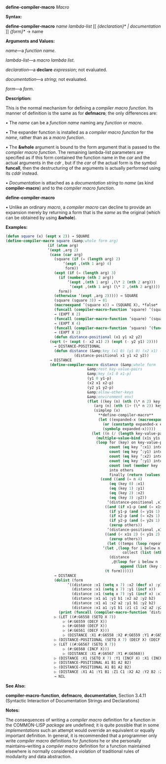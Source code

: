 **define-compiler-macro** *Macro* 



**Syntax:** 



**define-compiler-macro** *name lambda-list* [[ *\{declaration\}*\* *| documentation* ]] *\{form\}*\* → name 



**Arguments and Values:** 



*name*—a *function name*. 



*lambda-list*—a *macro lambda list*. 



*declaration*—a **declare** *expression*; not evaluated. 



*documentation*—a *string*; not evaluated. 



*form*—a *form*. 



**Description:** 



This is the normal mechanism for defining a *compiler macro function*. Its manner of definition is the same as for **defmacro**; the only differences are: 



*•* The *name* can be a *function name* naming any *function* or *macro*. 



*•* The expander function is installed as a *compiler macro function* for the *name*, rather than as a *macro function*. 



*•* The **&amp;whole** argument is bound to the form argument that is passed to the *compiler macro function*. The remaining lambda-list parameters are specified as if this form contained the function name in the *car* and the actual arguments in the *cdr* , but if the *car* of the actual form is the symbol **funcall**, then the destructuring of the arguments is actually performed using its *cddr* instead. 



*• Documentation* is attached as a *documentation string* to *name* (as kind **compiler-macro**) and to the *compiler macro function*.  







**define-compiler-macro** 



*•* Unlike an ordinary *macro*, a *compiler macro* can decline to provide an expansion merely by returning a form that is the *same* as the original (which can be obtained by using **&amp;whole**). 



**Examples:**
```lisp
(defun square (x) (expt x 2)) → SQUARE 
(define-compiler-macro square (&amp;whole form arg) 
			       (if (atom arg) 
				   ‘(expt ,arg 2) 
				    (case (car arg) 
				      (square (if (= (length arg) 2) 
						  ‘(expt ,(nth 1 arg) 4) 
						   form)) 
				      (expt (if (= (length arg) 3) 
						(if (numberp (nth 2 arg)) 
						    ‘(expt ,(nth 1 arg) ,(\* 2 (nth 2 arg))) 
						     ‘(expt ,(nth 1 arg) (\* 2 ,(nth 2 arg)))) 
						form)) 
				      (otherwise ‘(expt ,arg 2))))) → SQUARE 
				      (square (square 3)) → 81 
				      (macroexpand ’(square x)) → (SQUARE X), *false* 
				      (funcall (compiler-macro-function ’square) ’(square x) nil) 
				      → (EXPT X 2) 
				      (funcall (compiler-macro-function ’square) ’(square (square x)) nil) 
				      → (EXPT X 4) 
				      (funcall (compiler-macro-function ’square) ’(funcall #’square x) nil) 
				      → (EXPT X 2) 
				      (defun distance-positional (x1 y1 x2 y2) 
					(sqrt (+ (expt (- x2 x1) 2) (expt (- y2 y1) 2)))) 
				      → DISTANCE-POSITIONAL 
				      (defun distance (&amp;key (x1 0) (y1 0) (x2 x1) (y2 y1)) 
						       (distance-positional x1 y1 x2 y2)) 
					→ DISTANCE 
					(define-compiler-macro distance (&amp;whole form 
									 &amp;rest key-value-pairs 
									 &amp;key (x1 0 x1-p) 
									 (y1 0 y1-p) 
									 (x2 x1 x2-p) 
									 (y2 y1 y2-p) 
									 &amp;allow-other-keys 
									 &amp;environment env) 
									 (flet ((key (n) (nth (\* n 2) key-value-pairs)) 
										(arg (n) (nth (1+ (\* n 2)) key-value-pairs)) 
										(simplep (x)  
										  **define-compiler-macro** 
										  (let ((expanded-x (macroexpand x env))) 
										    (or (constantp expanded-x env) 
											(symbolp expanded-x))))) 
									   (let ((n (/ (length key-value-pairs) 2))) 
									     (multiple-value-bind (x1s y1s x2s y2s others) 
										 (loop for (key) on key-value-pairs by #’cddr 
										       count (eq key ’:x1) into x1s 
										       count (eq key ’:y1) into y1s 
										       count (eq key ’:x2) into x2s 
										       count (eq key ’:y1) into y2s 
										       count (not (member key ’(:x1 :x2 :y1 :y2))) 
										       into others 
										       finally (return (values x1s y1s x2s y2s others))) 
									       (cond ((and (= n 4) 
											   (eq (key 0) :x1) 
											   (eq (key 1) :y1) 
											   (eq (key 2) :x2) 
											   (eq (key 3) :y2)) 
										      ‘(distance-positional ,x1 ,y1 ,x2 ,y2)) 
										     ((and (if x1-p (and (= x1s 1) (simplep x1)) t) 
											   (if y1-p (and (= y1s 1) (simplep y1)) t) 
											   (if x2-p (and (= x2s 1) (simplep x2)) t) 
											   (if y2-p (and (= y2s 1) (simplep y2)) t) 
											   (zerop others)) 
										      ‘(distance-positional ,x1 ,y1 ,x2 ,y2)) 
										     ((and (< x1s 2) (< y1s 2) (< x2s 2) (< y2s 2) 
											   (zerop others)) 
										      (let ((temps (loop repeat n collect (gensym)))) 
											‘(let ,(loop for i below n 
												     collect (list (nth i temps) (arg i))) 
											   (distance 
											    ,@(loop for i below n 
												    append (list (key i) (nth i temps))))))) 
										     (t form)))))) 
					  → DISTANCE 
					  (dolist (form 
						    ’((distance :x1 (setq x 7) :x2 (decf x) :y1 (decf x) :y2 (decf x)) (distance :x1 (setq x 7) :y1 (decf x) :x2 (decf x) :y2 (decf x)) 
						      (distance :x1 (setq x 7) :y1 (incf x)) 
						      (distance :x1 (setq x 7) :y1 (incf x) :x1 (incf x)) 
						      (distance :x1 a1 :y1 b1 :x2 a2 :y2 b2) 
						      (distance :x1 a1 :x2 a2 :y1 b1 :y2 b2) 
						      (distance :x1 a1 :y1 b1 :z1 c1 :x2 a2 :y2 b2 :z2 c2))) 
					    (print (funcall (compiler-macro-function ’distance) form nil))) 
					  ▷ (LET ((#:G6558 (SETQ X 7))  
						  ▷ (#:G6559 (DECF X)) 
						  ▷ (#:G6560 (DECF X)) 
						  ▷ (#:G6561 (DECF X))) 
					      ▷ (DISTANCE :X1 #:G6558 :X2 #:G6559 :Y1 #:G6560 :Y2 #:G6561)) 
					  ▷ (DISTANCE-POSITIONAL (SETQ X 7) (DECF X) (DECF X) (DECF X)) 
					  ▷ (LET ((#:G6567 (SETQ X 7)) 
						  ▷ (#:G6568 (INCF X))) 
					      ▷ (DISTANCE :X1 #:G6567 :Y1 #:G6568)) 
					  ▷ (DISTANCE :X1 (SETQ X 7) :Y1 (INCF X) :X1 (INCF X)) 
					  ▷ (DISTANCE-POSITIONAL A1 B1 A2 B2) 
					  ▷ (DISTANCE-POSITIONAL A1 B1 A2 B2) 
					  ▷ (DISTANCE :X1 A1 :Y1 B1 :Z1 C1 :X2 A2 :Y2 B2 :Z2 C2) 
					  → NIL 
```
**See Also:** 



**compiler-macro-function**, **defmacro**, **documentation**, Section 3.4.11 (Syntactic Interaction of Documentation Strings and Declarations) 



**Notes:** 



The consequences of writing a *compiler macro* definition for a function in the COMMON-LISP *package* are undefined; it is quite possible that in some *implementations* such an attempt would override an equivalent or equally important definition. In general, it is recommended that a programmer only write *compiler macro* definitions for *functions* he or she personally maintains–writing a *compiler macro* definition for a function maintained elsewhere is normally considered a violation of traditional rules of modularity and data abstraction. 



